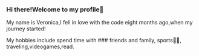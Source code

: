 ### Hi there!Welcome to my profile👋

My name is Veronica,I fell in love with the code eight months ago,when my journey started!

My hobbies include spend time with ### friends and family,  sports🏃‍♀️, traveling,videogames,read.

